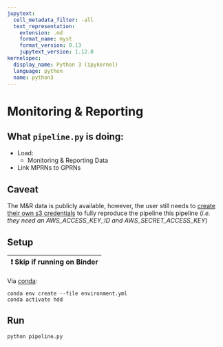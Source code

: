 ```yaml
---
jupytext:
  cell_metadata_filter: -all
  text_representation:
    extension: .md
    format_name: myst
    format_version: 0.13
    jupytext_version: 1.12.0
kernelspec:
  display_name: Python 3 (ipykernel)
  language: python
  name: python3
---
```



# Monitoring & Reporting

## What `pipeline.py` is doing:

- Load:
    - Monitoring & Reporting Data
- Link MPRNs to GPRNs

## Caveat

The M&R data is publicly available, however, the user still needs to [create their own s3 credentials](https://aws.amazon.com/s3/) to fully reproduce the pipeline this pipeline (*i.e. they need an AWS_ACCESS_KEY_ID and AWS_SECRET_ACCESS_KEY*)

## Setup

| ❗  Skip if running on Binder  |
|-------------------------------|

Via [conda](https://github.com/conda-forge/miniforge):

```{code-cell}
conda env create --file environment.yml
conda activate hdd
```

## Run

```{code-cell}
python pipeline.py
```
